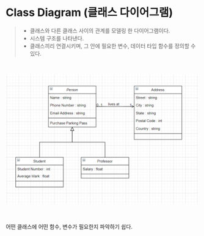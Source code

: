 # Class Diagram (클래스 다이어그램)

> - 클래스와 다른 클래스 사이의 관계를 모델링 한 다이어그램이다.  
> - 시스템 구조를 나타낸다.  
> - 클래스끼리 연결시키며, 그 안에 필요한 변수, 데이터 타입 함수를 정의할 수 있다.

<br>

![클래스 다이어그램](./classD.png)

<br>

어떤 클래스에 어떤 함수, 변수가 필요한지 파악하기 쉽다.